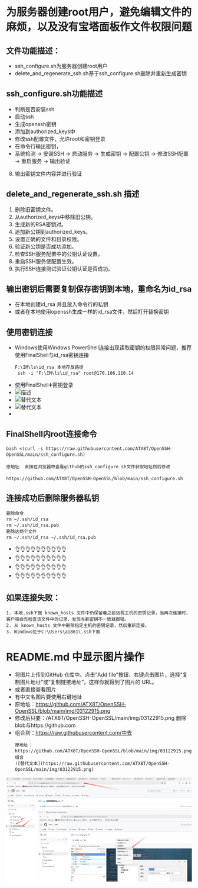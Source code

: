 # 为服务器创建root用户，避免编辑文件的麻烦，以及没有宝塔面板作文件权限问题
## 文件功能描述：
   - ssh_configure.sh为服务器创建root用户
   - delete_and_regenerate_ssh.sh基于ssh_configure.sh删除并重新生成密钥
## ssh_configure.sh功能描述
- 判断是否安装ssh
- 启动ssh
- 生成openssh密钥
- 添加到authorized_keys中
- 修改ssh配置文件，允许root和密钥登录
- 在命令行输出密钥，
- 系统检测 → 安装SSH → 启动服务 → 生成密钥 → 配置公钥 → 修改SSH配置 → 重启服务 → 输出验证


8. 输出密钥文件内容并进行验证
## delete_and_regenerate_ssh.sh 描述
1. 删除旧密钥文件。
2. 从authorized_keys中移除旧公钥。
3. 生成新的RSA密钥对。
4. 追加新公钥到authorized_keys。
5. 设置正确的文件和目录权限。
6. 验证新公钥是否成功添加。
7. 检查SSH服务配置中的公钥认证设置。
8. 重启SSH服务使配置生效。
9. 执行SSH连接测试验证公钥认证是否成功。


## 输出密钥后需要复制保存密钥到本地，重命名为id_rsa
- 在本地创建id_rsa 并且放入命令行的私钥
- 或者在本地使用openssh生成一样的id_rsa文件，然后打开替换密钥
## 使用密钥连接
- Windows使用Windows PowerShell连接出现读取密钥的权限异常问题，推荐使用FinalShell与id_rsa密钥连接
   ```
   F:\IM\ls\id_rsa 本地存放路径
    ssh -i "F:\IM\ls\id_rsa" root@170.106.110.14
  ```
- 使用FinalShell➕密钥登录
- ![描述](SSH/main/img/image.png)
- ![替代文本](https://raw.githubusercontent.com/ATX8T/OpenSSH-OpenSSL/main/img/image.png)
- ![替代文本](https://raw.githubusercontent.com/ATX8T/OpenSSH-OpenSSL/main/img/image%20(1).png)
- 
## FinalShell内root连接命令
```
bash <(curl -s https://raw.githubusercontent.com/ATX8T/OpenSSH-OpenSSL/main/ssh_configure.sh)

原地址  直接在浏览器中查看github的ssh_configure.sh文件获取地址然后修改

https://github.com/ATX8T/OpenSSH-OpenSSL/blob/main/ssh_configure.sh
```

## 连接成功后删除服务器私钥
```
删除命令
rm ~/.ssh/id_rsa
rm ~/.ssh/id_rsa.pub
删除这两个文件
rm ~/.ssh/id_rsa ~/.ssh/id_rsa.pub
```

- 👌👌👌👌👌👌👌👌👌👌
- 👌👌👌👌👌👌👌👌👌👌
- 👌👌👌👌👌👌👌👌👌👌
- 👌👌👌👌👌👌👌👌👌👌


## 如果连接失败：
    1. 本地.ssh下面 known_hosts 文件中仍保留着之前远程主机的密钥记录，当再次连接时，客户端会先检查该文件中的记录，发现与新密钥不一致就报错。
    2. 从 known_hosts 文件中删除指定主机的密钥记录，然后重新连接。
    3. Windows位于C:\Users\ai861\.ssh下面







# README.md 中显示图片操作
- 将图片上传到GitHub 仓库中。点击“Add file”按钮，右键点击图片，选择“复制图片地址”或“复制链接地址”，这样你就得到了图片的 URL。
- 或者直接查看图片
- 有中文名图片要使用右键地址
- 原地址：https://github.com/ATX8T/OpenSSH-OpenSSL/blob/main/img/03122915.png
- 修改后只要：/ATX8T/OpenSSH-OpenSSL/main/img/03122915.png   删除blob与https://github.com
- 组合到：https://raw.githubusercontent.com/中去
  ```
  原地址：
  https://github.com/ATX8T/OpenSSH-OpenSSL/blob/main/img/03122915.png
  组合
  ![替代文本](https://raw.githubusercontent.com/ATX8T/OpenSSH-OpenSSL/main/img/03122915.png)
  ```
  
![替代文本](https://raw.githubusercontent.com/ATX8T/SSH/main/img/03122915.png)
